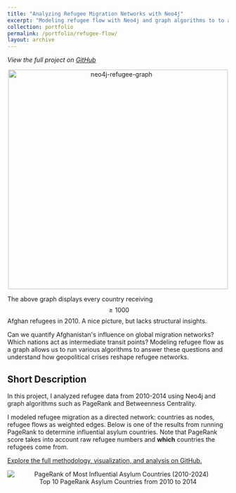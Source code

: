 ```yaml
---
title: "Analyzing Refugee Migration Networks with Neo4j"
excerpt: "Modeling refugee flow with Neo4j and graph algorithms to to analyze how geopolitics reshape migration networks.<br/><img src='/images/refugee_flow/afg_graph.png' style='width: 350px; height: auto'>"
collection: portfolio
permalink: /portfolio/refugee-flow/
layout: archive
---
```

*View the full project on [GitHub](https://github.com/aidanconnerly/refugee-flow-neo4j)*

<figure style="display: block; margin: auto; text-align: center;">
    <img src="{{aidanconnerly.github.io}}/images/refugee_flow/afg_graph.png" alt="neo4j-refugee-graph" style="display: block; margin: auto; width: 500px; height: auto;" />
</figure>

The above graph displays every country receiving $$\geq 1000$$ Afghan refugees in 2010. A nice picture, but lacks structural insights. 

Can we quantify Afghanistan's influence on global migration networks? Which nations act as intermediate transit points? Modeling refugee flow as a graph allows us to run various algorithms to answer these questions and understand how geopolitical crises reshape refugee networks.

## Short Description

In this project, I analyzed refugee data from 2010-2014 using Neo4j and graph algorithms such as PageRank and Betweenness Centrality.

I modeled refugee migration as a directed network: countries as nodes, refugee flows as weighted edges. Below is one of the results from running PageRank to determine influential asylum countries. Note that PageRank score takes into account raw refugee numbers and **which** countries the refugees come from. 

[Explore the full methodology, visualization, and analysis on GitHub.](https://github.com/aidanconnerly/refugee-flow-neo4j)

<figure style="display: block; margin: auto; text-align: center;">
    <img src="{{aidanconnerly.github.io}}/images/refugee_flow/pagerank_asylum.png" alt="PageRank of Most Influential Asylum Countries (2010-2024)" style="display: block; margin: auto;" />
    <figcaption>
    Top 10 PageRank Asylum Countries from 2010 to 2014
</figcaption>
</figure>